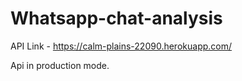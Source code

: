 # Whatsapp-chat-analysis

API Link - https://calm-plains-22090.herokuapp.com/

Api in production mode.
